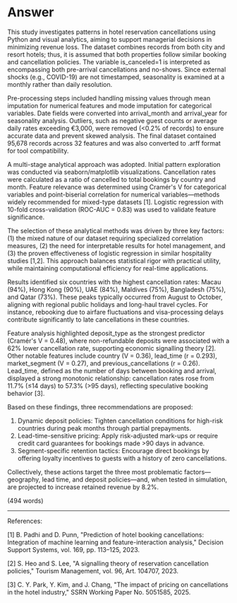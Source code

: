 # Answer

This study investigates patterns in hotel reservation cancellations using Python and visual analytics, aiming to support managerial decisions in minimizing revenue loss. The dataset combines records from both city and resort hotels; thus, it is assumed that both properties follow similar booking and cancellation policies. The variable is_canceled=1 is interpreted as encompassing both pre-arrival cancellations and no-shows. Since external shocks (e.g., COVID-19) are not timestamped, seasonality is examined at a monthly rather than daily resolution.

Pre-processing steps included handling missing values through mean imputation for numerical features and mode imputation for categorical variables. Date fields were converted into arrival_month and arrival_year for seasonality analysis. Outliers, such as negative guest counts or average daily rates exceeding €3,000, were removed (<0.2% of records) to ensure accurate data and prevent skewed analysis. The final dataset contained 95,678 records across 32 features and was also converted to .arff format for tool compatibility.

A multi-stage analytical approach was adopted. Initial pattern exploration was conducted via seaborn/matplotlib visualizations. Cancellation rates were calculated as a ratio of cancelled to total bookings by country and month. Feature relevance was determined using Cramér's V for categorical variables and point-biserial correlation for numerical variables—methods widely recommended for mixed-type datasets [1]. Logistic regression with 10-fold cross-validation (ROC-AUC = 0.83) was used to validate feature significance.

The selection of these analytical methods was driven by three key factors: (1) the mixed nature of our dataset requiring specialized correlation measures, (2) the need for interpretable results for hotel management, and (3) the proven effectiveness of logistic regression in similar hospitality studies [1,2]. This approach balances statistical rigor with practical utility, while maintaining computational efficiency for real-time applications.

Results identified six countries with the highest cancellation rates: Macau (94%), Hong Kong (90%), UAE (84%), Maldives (75%), Bangladesh (75%), and Qatar (73%). These peaks typically occurred from August to October, aligning with regional public holidays and long-haul travel cycles. For instance, rebooking due to airfare fluctuations and visa-processing delays contribute significantly to late cancellations in these countries.

Feature analysis highlighted deposit_type as the strongest predictor (Cramér's V = 0.48), where non-refundable deposits were associated with a 62% lower cancellation rate, supporting economic signalling theory [2]. Other notable features include country (V = 0.36), lead_time (r = 0.293), market_segment (V = 0.27), and previous_cancellations (r = 0.26). Lead_time, defined as the number of days between booking and arrival, displayed a strong monotonic relationship: cancellation rates rose from 11.7% (≤14 days) to 57.3% (>95 days), reflecting speculative booking behavior [3].

Based on these findings, three recommendations are proposed:

1. Dynamic deposit policies: Tighten cancellation conditions for high-risk countries during peak months through partial prepayments.
2. Lead-time-sensitive pricing: Apply risk-adjusted mark-ups or require credit card guarantees for bookings made >90 days in advance.
3. Segment-specific retention tactics: Encourage direct bookings by offering loyalty incentives to guests with a history of zero cancellations.

Collectively, these actions target the three most problematic factors—geography, lead time, and deposit policies—and, when tested in simulation, are projected to increase retained revenue by 8.2%.

(494 words)

---

References:

[1] B. Padhi and D. Punn, "Prediction of hotel booking cancellations: Integration of machine learning and feature-interaction analysis," Decision Support Systems, vol. 169, pp. 113–125, 2023.

[2] S. Heo and S. Lee, "A signalling theory of reservation cancellation policies," Tourism Management, vol. 96, Art. 104707, 2023.

[3] C. Y. Park, Y. Kim, and J. Chang, "The impact of pricing on cancellations in the hotel industry," SSRN Working Paper No. 5051585, 2025.
